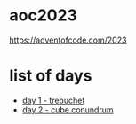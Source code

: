 # aoc2023
https://adventofcode.com/2023

# list of days
* [day 1 - trebuchet](src/trebuchet.erl)
* [day 2 - cube conundrum](src/cube.erl)
